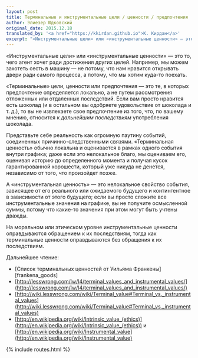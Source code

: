```yaml
---
layout: post
title: Терминальные и инструментальные цели / ценности / предпочтения
author: Элиезер Юдковский
original_date: 2015.12.18
translated_by: '<a href="https://kkirdan.github.io">К. Кирдан</a>'
excerpt: "«Инструментальные цели» или «инструментальные ценности» — это то, чего агент хочет ради достижения других целей. Например, мы можем захотеть сесть в машину — не потому, что нам нравится открывать двери ради самого процесса, а потому, что мы хотим куда-то поехать. «Терминальные» цели, ценности или предпочтения — это те, в которых предпочтение определяется локально, а не путем рассмотрения отложенных или отдаленных последствий. Если вам просто нравится есть шоколад (и в остальном вы одобряете удовольствие от шоколада и т. д.), то вы не извлекаете свое предпочтение из того, что, по вашему мнению, относится к дальнейшим последствиям употребления шоколада."
---
```

«Инструментальные цели» или «инструментальные ценности» — это то, чего агент хочет ради достижения других целей. Например, мы можем захотеть сесть в машину — не потому, что нам нравится открывать двери ради самого процесса, а потому, что мы хотим куда-то поехать.

«Терминальные» цели, ценности или предпочтения — это те, в которых предпочтение определяется локально, а не путем рассмотрения отложенных или отдаленных последствий. Если вам просто нравится есть шоколад (и в остальном вы одобряете удовольствие от шоколада и т. д.), то вы не извлекаете свое предпочтение из того, что, по вашему мнению, относится к _дальнейшим последствиям_ употребления шоколада.

Представьте себе реальность как огромную паутину событий, соединенных причинно-следственными связями. «Терминальная ценность» обычно локальна и оценивается в рамках одного события внутри графика; даже если это нелокальное благо, мы оцениваем его, оценивая историю до определенного момента и получая кусок гарантированной хорошести, который уже никуда не денется, независимо от того, что произойдет позже.

А «инструментальная ценность» — это нелокальное свойство события, зависящее от его реального или ожидаемого будущего и контингентное в зависимости от этого будущего; если вы просто сложите все инструментальные значения на графике, вы не получите осмысленной суммы, потому что какие-то значения при этом могут быть учтены дважды.

На моральном или этическом уровне инструментальные ценности оправдываются обращением к их последствиям, тогда как терминальные ценности оправдываются без обращения к их последствиям.

Дальнейшее чтение:

* [Список терминальных ценностей от Уильяма Франкены][frankena_goods]
* [http://lesswrong.com/lw/l4/terminal_values_and_instrumental_values/](http://lesswrong.com/lw/l4/terminal_values_and_instrumental_values/)
* [http://wiki.lesswrong.com/wiki/Terminal_value#Terminal_vs._instrumental_values](http://wiki.lesswrong.com/wiki/Terminal_value#Terminal_vs._instrumental_values)
* [http://en.wikipedia.org/wiki/Intrinsic_value_(ethics)](http://en.wikipedia.org/wiki/Intrinsic_value_(ethics)) и [http://en.wikipedia.org/wiki/Instrumental_value](http://en.wikipedia.org/wiki/Instrumental_value)

{% include routes.html %}
